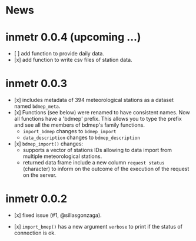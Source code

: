 News
================

<!-- NEWS.md is generated from NEWS.Rmd. Please edit that file -->
inmetr 0.0.4 (upcoming ...)
===========================

-   \[ \] add function to provide daily data.
-   \[x\] add function to write csv files of station data.

inmetr 0.0.3
============

-   \[x\] includes metadata of 394 meteorological stations as a dataset named `bdmep_meta`.
-   \[x\] Functions (see below) were renamed to have consistent names. Now all functions have a 'bdmep' prefix. This allows you to type the prefix and see all the members of bdmep's family functions.
    -   `import_bdmep` changes to `bdmep_import`
    -   `data_description` changes to `bdmep_description`
-   \[x\] `bdmep_import()` changes:
    -   supports a vector of stations IDs allowing to data import from multiple meteorological stations.
    -   returned data frame include a new column `request status` (character) to inform on the outcome of the execution of the request on the server.

inmetr 0.0.2
============

-   \[x\] fixed issue (\#1, @sillasgonzaga).

-   \[x\] `import_bmep()` has a new argument `verbose` to print if the status of connection is ok.
